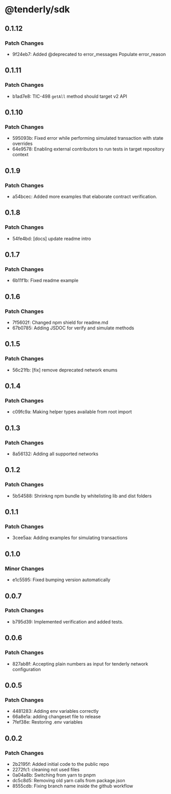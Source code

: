 # @tenderly/sdk

## 0.1.12

### Patch Changes

- 9f24eb7: Added @deprecated to error_messages
  Populate error_reason

## 0.1.11

### Patch Changes

- b1ad7e8: TIC-498 `getAll` method should target v2 API

## 0.1.10

### Patch Changes

- 595093b: Fixed error while performing simulated transaction with state overrides
- 64e9578: Enabling external contributors to run tests in target repository context

## 0.1.9

### Patch Changes

- a54bcec: Added more examples that elaborate contract verification.

## 0.1.8

### Patch Changes

- 54fe4bd: [docs] update readme intro

## 0.1.7

### Patch Changes

- 6b11f1b: Fixed readme example

## 0.1.6

### Patch Changes

- 7f5602f: Changed npm shield for readme.md
- 67b0785: Adding JSDOC for verify and simulate methods

## 0.1.5

### Patch Changes

- 56c21fb: [fix] remove deprecated network enums

## 0.1.4

### Patch Changes

- c09fc9a: Making helper types available from root import

## 0.1.3

### Patch Changes

- 8a56132: Adding all supported networks

## 0.1.2

### Patch Changes

- 5b54588: Shrinkng npm bundle by whitelisting lib and dist folders

## 0.1.1

### Patch Changes

- 3cee5aa: Adding examples for simulating transactions

## 0.1.0

### Minor Changes

- e1c5595: Fixed bumping version automatically

## 0.0.7

### Patch Changes

- b795d39: Implemented verification and added tests.

## 0.0.6

### Patch Changes

- 827ab8f: Accepting plain numbers as input for tenderly network configuration

## 0.0.5

### Patch Changes

- 4481283: Adding env variables correctly
- 66a8e1a: adding changeset file to release
- 7fef38e: Restoring .env variables

## 0.0.2

### Patch Changes

- 2b2195f: Added initial code to the public repo
- 2272fc1: cleaning not used files
- 0a04a8b: Switching from yarn to pnpm
- dc5c8d5: Removing old yarn calls from package.json
- 8555cdb: Fixing branch name inside the github workflow
